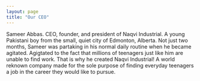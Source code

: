 ```yaml
---
layout: page
title: "Our CEO"
---
```

Sameer Abbas. CEO, founder, and president of Naqvi Industrial. A young Pakistani boy from the small, quiet city of Edmonton, Alberta. Not just two months, Sameer was partaking in his normal daily routine when he became agitated. Agigtated to the fact that millions of teenagers just like him are unable to find work. That is why he created Naqvi Industrial! A world reknown company made for the sole purpose of finding everyday teenagers a job in the career they would like to pursue.
